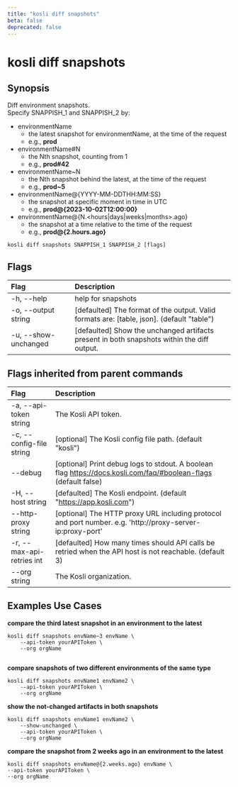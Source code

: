 ```yaml
---
title: "kosli diff snapshots"
beta: false
deprecated: false
---
```


# kosli diff snapshots

## Synopsis

Diff environment snapshots.  
Specify SNAPPISH_1 and SNAPPISH_2 by:
- environmentName
    - the latest snapshot for environmentName, at the time of the request
    - e.g., **prod**
- environmentName#N
    - the Nth snapshot, counting from 1
    - e.g., **prod#42**
- environmentName~N
    - the Nth snapshot behind the latest, at the time of the request
    - e.g., **prod~5**
- environmentName@{YYYY-MM-DDTHH:MM:SS}
    - the snapshot at specific moment in time in UTC
    - e.g., **prod@{2023-10-02T12:00:00}**
- environmentName@{N.<hours|days|weeks|months>.ago}
    - the snapshot at a time relative to the time of the request
    - e.g., **prod@{2.hours.ago}**


```shell
kosli diff snapshots SNAPPISH_1 SNAPPISH_2 [flags]
```

## Flags
| Flag | Description |
| :--- | :--- |
|    -h, --help  |  help for snapshots  |
|    -o, --output string  |  [defaulted] The format of the output. Valid formats are: [table, json]. (default "table")  |
|    -u, --show-unchanged  |  [defaulted] Show the unchanged artifacts present in both snapshots within the diff output.  |


## Flags inherited from parent commands
| Flag | Description |
| :--- | :--- |
|    -a, --api-token string  |  The Kosli API token.  |
|    -c, --config-file string  |  [optional] The Kosli config file path. (default "kosli")  |
|        --debug  |  [optional] Print debug logs to stdout. A boolean flag https://docs.kosli.com/faq/#boolean-flags (default false)  |
|    -H, --host string  |  [defaulted] The Kosli endpoint. (default "https://app.kosli.com")  |
|        --http-proxy string  |  [optional] The HTTP proxy URL including protocol and port number. e.g. 'http://proxy-server-ip:proxy-port'  |
|    -r, --max-api-retries int  |  [defaulted] How many times should API calls be retried when the API host is not reachable. (default 3)  |
|        --org string  |  The Kosli organization.  |


## Examples Use Cases

**compare the third latest snapshot in an environment to the latest**

```shell
kosli diff snapshots envName~3 envName \
	--api-token yourAPIToken \
	--org orgName
	
```

**compare snapshots of two different environments of the same type**

```shell
kosli diff snapshots envName1 envName2 \
	--api-token yourAPIToken \
	--org orgName

```

**show the not-changed artifacts in both snapshots**

```shell
kosli diff snapshots envName1 envName2 \
	--show-unchanged \
	--api-token yourAPIToken \
	--org orgName

```

**compare the snapshot from 2 weeks ago in an environment to the latest**

```shell
kosli diff snapshots envName@{2.weeks.ago} envName \
--api-token yourAPIToken \
--org orgName
```

